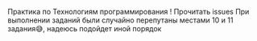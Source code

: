 Практика по Технологиям программирования
! Прочитать issues
При выполнении заданий были случайно перепутаны местами 10 и 11 задания😅, надеюсь подойдет иной порядок
